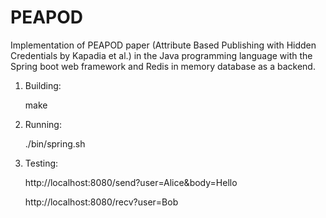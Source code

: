 # PEAPOD
Implementation of PEAPOD paper (Attribute Based Publishing with Hidden Credentials by Kapadia et al.) in the Java programming language with the Spring boot web framework and Redis in memory database as a backend.

1) Building:

   make

2) Running:

   ./bin/spring.sh

3) Testing:

    http://localhost:8080/send?user=Alice&body=Hello

    http://localhost:8080/recv?user=Bob

